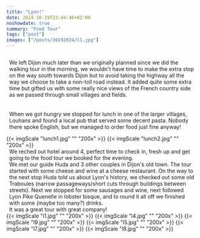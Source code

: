 ```yaml
---
title: "Lyon!"
date: 2024-10-19T23:44:46+02:00
noshowdate: true
summary: "Food Tour"
tags: ["post"]
images: ["/posts/10192024/l1.jpg"]
---
```




<div style="display:flex; justify-content: center">
<div style="flex-basis: 97%">

We left Dijon much later than we originally planned since we did the walking tour in the morning, we wouldn't have time to make the extra stop on the way south towards Dijon but to avoid taking the highway all the way we choose to take a non-toll road instead. It added quite some extra time but gifted us with some really nice views of the French country side as we passed through small villages and fields.<br>
<br>  
When we got hungry we stopped for lunch in one of the larger villages, Louhans and found a local pub that served some decent pasta. Nobody there spoke English, but we managed to order food just fine anyway!
</div>
</div>

<div style="display:flex; justify-content: center; flex-wrap: wrap">
{{< imgScale "lunch1.jpg" "" "200x" >}}
{{< imgScale "lunch2.jpg" "" "200x" >}}
</div>

<div style="display:flex; justify-content: center">
<div style="flex-basis: 97%">
We reched out hotel around 4, perfect time to check in, fresh up and get going to the food tour we booked for the evening.<br>
We met our guide Huda and 3 other couples in Dijon's old town. The tour started with some cheese and wine at a cheese restaurant. On the way to the next stop Huda told us about Lyon's history, we checked out some old Traboules (narrow passageways/short cuts through buildings between streets). Next we stopped for some sausages and wine, next followed Lyon Pike Quenelle in lobster bisque, and to round it all off we finished with some (maybe too many?) drinks.<br>
It was a great tour with great company! 
</div>
</div>

<div style="display:flex; justify-content: center; flex-wrap: wrap">
{{< imgScale "l1.jpg" "" "200x" >}}
{{< imgScale "l4.jpg" "" "200x" >}}
{{< imgScale "l9.jpg" "" "200x" >}}
{{< imgScale "l5.jpg" "" "200x" >}}
{{< imgScale "l7.jpg" "" "200x" >}}
{{< imgScale "l8.jpg" "" "200x" >}}
</div>